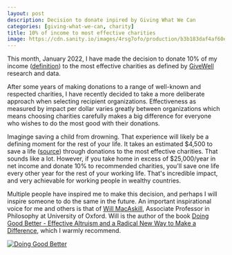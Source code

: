 ```yaml
---
layout: post
description: Decision to donate inpired by Giving What We Can
categories: [giving-what-we-can, charity]
title: 10% of income to most effective charities
image: https://cdn.sanity.io/images/4rsg7ofo/production/b3b183daf4af60e425524cadd481fbee7b6594a3-1800x756.jpg
---
```


This month, January 2022, I have made the decision to donate 10% of my income ([definition](https://www.givingwhatwecan.org/pledge/#how-do-you-define-income)) to the most effective charities as defined by [GiveWell](https://www.givewell.org) research and data.

After some years of making donations to a range of well-known and respected charities, I have recently decided to take a more deliberate approach when selecting recipient organizations. Effectiveness as measured by impact per dollar varies greatly between organizations which means choosing charities carefully makes a big difference for everyone who wishes to do the most good with their donations.

Imaginge saving a child from drowning. That experience will likely be a defining moment for the rest of your life. It takes an estimated $4,500 to save a life ([source](https://www.givewell.org/cost-to-save-a-life)) through donations to the most effective charities. That sounds like a lot. However, if you take home in excess of $25,000/year in net income and donate 10% to recommended charities, you'll save one life every other year for the rest of your working life. That's incredible impact, and very achievable for working people in wealthy countries.

Multiple people have inspired me to make this decision, and perhaps I will inspire someone to do the same in the future. An important inspirational voice for me and others is that of [Will MacAskill](https://www.williammacaskill.com), Associate Professor in Philosophy at University of Oxford. Will is the author of the book
[Doing Good Better - Effective Altruism and a Radical New Way to Make a Difference](https://www.williammacaskill.com/book), which I warmly recommend.

[![Doing Good Better](https://images.squarespace-cdn.com/content/v1/5506078de4b02d88372eee4e/1536065567804-T0LKB10PBN3VS8Z12GLL/image-asset.jpeg?format=750w)](https://www.williammacaskill.com/book)